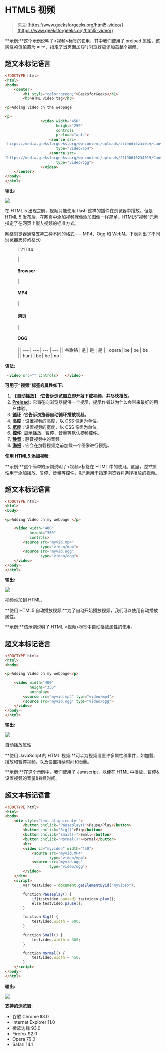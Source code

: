 # HTML5 视频

> 原文:[https://www.geeksforgeeks.org/html5-video/](https://www.geeksforgeeks.org/html5-video/)

**示例:**这个示例说明了<视频>标签的使用，其中我们使用了 preload 属性，该属性的值设置为 auto，指定了当页面加载时浏览器应该加载整个视频。

## 超文本标记语言

```html
<!DOCTYPE html>
<html>
<body>
    <center>
        <h1 style="color:green;">GeeksforGeeks</h1>
        <h3>HTML video tag</h3>

<p>Adding video on the webpage

<p>
                <video width="450"
                       height="250"
                       controls
                       preload="auto">
                    <source src=
"https://media.geeksforgeeks.org/wp-content/uploads/20190616234019/Canvas.move_.mp4"
                       type="video/mp4">
                    <source src=
"https://media.geeksforgeeks.org/wp-content/uploads/20190616234019/Canvas.move_.ogg"
                       type="video/ogg">
                </video>
    </center>
</body>
</html>
```

**输出:**

![](img/f253587ec03e5a8de326030c4d662eed.png)

在 HTML 5 出现之前，视频只能使用 flash 这样的插件在浏览器中播放。但是 HTML 5 发布后，在网页中添加视频就像添加图像一样简单。HTML5“视频”元素指定了在网页上嵌入视频的标准方式。

网络浏览器通常支持三种不同的格式——MP4、Ogg 和 WebM。下表列出了不同浏览器支持的格式:

<figure class="table">T21T34

| 

#### Browser

 | 

#### MP4

 | 

#### 网页

 | 

#### OGG

 |
| --- | --- | --- | --- |
| 谷歌铬 | 是 | 是 | 是 |
| opera | be | be | be |
| hunt | be | be | no |

</figure>

**语法:**

```html
 <video src="" controls>   </video>
```

**可用于“视频”标签的属性如下:**

1.  [**【自动播放】**](https://www.geeksforgeeks.org/html-video-autoplay-attribute/) **:它告诉浏览器立即开始下载视频，并尽快播放。**
2.  [**Preload**](https://www.geeksforgeeks.org/html-video-preload-attribute/) **:** 它旨在向浏览器提供一个提示，提示作者认为什么会带来最好的用户体验。
3.  [**循环**](https://www.geeksforgeeks.org/html-video-loop-attribute/) **:它告诉浏览器自动循环播放视频。**
4.  [**高度**](https://www.geeksforgeeks.org/html-video-height-attribute-2/) **:** 设置视频的高度，以 CSS 像素为单位。
5.  [**宽度**](https://www.geeksforgeeks.org/html-video-width-attribute/) **:** 设置视频的宽度，以 CSS 像素为单位。
6.  [**控件:**](https://www.geeksforgeeks.org/html-video-controls-attribute/) 显示播放、暂停、音量等默认视频控件。
7.  [**静音**](https://www.geeksforgeeks.org/html-video-muted-attribute/) **:** 静音视频中的音频。
8.  [**海报**](https://www.geeksforgeeks.org/html-video-poster-attribute/) **:** 它会在加载视频之前加载一个图像进行预览。

**使用 HTML5 添加视频:**

**示例:**这个简单的示例说明了<视频>标签在 HTML 中的使用。这里，*控件*属性用于添加播放、暂停、音量等控件，&元素用于指定浏览器将选择播放的视频。

## 超文本标记语言

```html
<!DOCTYPE html>
<html>
<body>

<p>Adding Video on my webpage </p>

    <video width="400"
           height="350"
           controls>
        <source src="myvid.mp4"
                type="video/mp4">
        <source src="myvid.ogg"
                type="video/ogg">
    </video>
</body>
</html>
```

**输出:**

![](img/97bab76b1133aab2bf95593214e8df7b.png)

视频添加到 HTML。

**使用 HTML5 自动播放视频:**为了自动开始播放视频，我们可以使用自动播放属性。

**示例:**该示例说明了 HTML <视频>标签中自动播放属性的使用。

## 超文本标记语言

```html
<!DOCTYPE html>
<html>
<body>

<p>Adding Video on my webpage</p>

    <video width="400"
           height="350"
           autoplay>
        <source src="myvid.mp4" type="video/mp4">
        <source src="myvid.ogg" type="video/ogg">
    </video>
</body>
</html>
```

**输出:**

![](img/ed426889b39685ba73f1e346abb4c60e.png)

自动播放属性

**使用 JavaScript 的 HTML 视频:**可以为视频设置许多属性和事件，如加载、播放和暂停视频，以及设置持续时间和音量。

**示例:**在这个示例中，我们使用了 Javascript，以便在 HTML 中播放、暂停&设置视频的音量&持续时间。

## 超文本标记语言

```html
<!DOCTYPE html>
<html>
<body>
    <div style="text-align:center">
        <button onclick="Pauseplay()">Pause/Play</button>
        <button onclick="Big()">Big</button>
        <button onclick="Small()">Small</button>
        <button onclick="Normal()">Normal</button>
        <br>
        <video id="myvideo" width="450">
            <source src="myvid.MP4"
                    type="video/mp4">
            <source src="myvid.ogg"
                    type="video/ogg">
        </video>
    </div>
    <script>
        var testvideo = document.getElementById("myvideo");

        function Pauseplay() {
            if(testvideo.paused) testvideo.play();
            else testvideo.pause();
        }

        function Big() {
            testvideo.width = 600;
        }

        function Small() {
            testvideo.width = 300;
        }

        function Normal() {
            testvideo.width = 450;
        }
    </script>
</body>
</html>
```

**输出:**

![](img/d0c693599f6ff1815f0d2dd5495a0074.png)

**支持的浏览器:**

*   谷歌 Chrome 93.0
*   Internet Explorer 11.0
*   微软边缘 93.0
*   Firefox 92.0
*   Opera 79.0
*   Safari 14.1